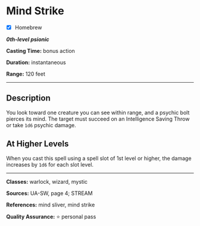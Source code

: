 # Mind Strike

- [x] Homebrew

***0th-level psionic***

**Casting Time:** bonus action

**Duration:** instantaneous

**Range:** 120 feet

---

## Description
You look toward one creature you can see within range, and a psychic bolt pierces its mind.
The target must succeed on an Intelligence Saving Throw or take `1d6` psychic damage.

## At Higher Levels
When you cast this spell using a spell slot of 1st level or higher, the damage increases by `1d6` for each slot level.

---

**Classes:** warlock, wizard, mystic

**Sources:** UA-SW, page 4; STREAM

**References:** mind sliver, mind strike

**Quality Assurance:** :star: personal pass
